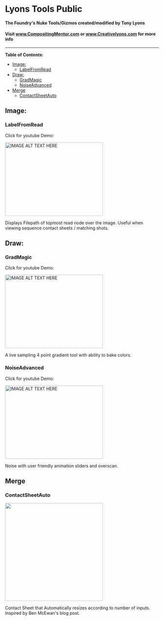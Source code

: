 # Lyons Tools Public

#### The Foundry's Nuke Tools/Gizmos created/modified by Tony Lyons
#### Visit www.CompositingMentor.com or www.Creativelyons.com for more info

---
**Table of Contents:**
- [Image:](#image-)
  * [LabelFromRead](#labelfromread)
- [Draw:](#draw-)
  * [GradMagic](#gradmagic)
  * [NoiseAdvanced](#noiseadvanced)
- [Merge](#merge)
  * [ContactSheetAuto](#contactsheetauto)

## Image:
### LabelFromRead
Click for youtube Demo:

<a href="http://www.youtube.com/watch?feature=player_embedded&v=dqzzT169GAc
" target="_blank"><img src="http://img.youtube.com/vi/dqzzT169GAc/0.jpg" 
alt="IMAGE ALT TEXT HERE" width="320" height="240" /></a>


Displays Filepath of topmost read node over the image. Useful when viewing sequence contact sheets / matching shots.

## Draw:
### GradMagic
Click for youtube Demo:

<a href="http://www.youtube.com/watch?feature=player_embedded&v=oge8jMR0LRw
" target="_blank"><img src="http://img.youtube.com/vi/oge8jMR0LRw/0.jpg" 
alt="IMAGE ALT TEXT HERE" width="320" height="240" /></a>

A live sampling 4 point gradient tool with ability to bake colors.

### NoiseAdvanced
Click for youtube Demo:

<a href="http://www.youtube.com/watch?feature=player_embedded&v=EsHDBGonwEs
" target="_blank"><img src="http://img.youtube.com/vi/EsHDBGonwEs/0.jpg" 
alt="IMAGE ALT TEXT HERE" width="320" height="240" /></a>

Noise with user friendly animation sliders and overscan.

## Merge
### ContactSheetAuto

<img src="http://www.nukepedia.com/images/users/CreativeLyons/ContactSheetAuto_SplashPage_v01.png" width="320" />

Contact Sheet that Automatically resizes according to number of inputs. Inspired by Ben McEwan's blog post.

